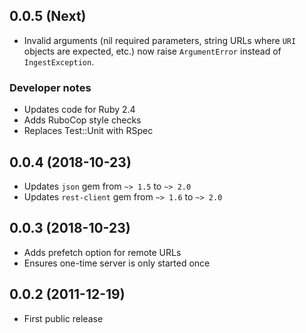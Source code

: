 ## 0.0.5 (Next)

- Invalid arguments (nil required parameters, string URLs where `URI` objects are expected, etc.) 
  now raise `ArgumentError` instead of `IngestException`.

### Developer notes

- Updates code for Ruby 2.4
- Adds RuboCop style checks
- Replaces Test::Unit with RSpec

## 0.0.4 (2018-10-23)

- Updates `json` gem from `~> 1.5` to `~> 2.0`
- Updates `rest-client` gem from `~> 1.6` to `~> 2.0`

## 0.0.3 (2018-10-23)

- Adds prefetch option for remote URLs
- Ensures one-time server is only started once

## 0.0.2 (2011-12-19)

- First public release